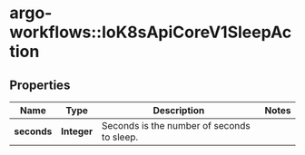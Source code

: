 # argo-workflows::IoK8sApiCoreV1SleepAction

## Properties
Name | Type | Description | Notes
------------ | ------------- | ------------- | -------------
**seconds** | **Integer** | Seconds is the number of seconds to sleep. | 


